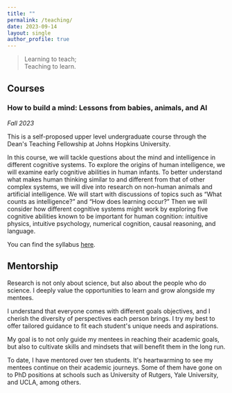 ```yaml
---
title: ""
permalink: /teaching/
date: 2023-09-14
layout: single
author_profile: true
---
```


> Learning to teach;  
> Teaching to learn.

## Courses

### How to build a mind: Lessons from babies, animals, and AI
*Fall 2023*

This is a self-proposed upper level undergraduate course through the Dean's Teaching Fellowship at Johns Hopkins University. 

In this course, we will tackle questions about the mind and intelligence in different cognitive systems. To explore the origins of human intelligence, we will examine early cognitive abilities in human infants. To better understand what makes human thinking similar to and different from that of other complex systems, we will dive into research on non-human animals and artificial intelligence. We will start with discussions of topics such as “What counts as intelligence?” and “How does learning occur?” Then we will consider how different cognitive systems might work by exploring five cognitive abilities known to be important for human cognition: intuitive physics, intuitive psychology, numerical cognition, causal reasoning, and language.

You can find the syllabus [here](https://docs.google.com/document/d/1lsBvrpyafprQYvmMqwe2Oq2z07IKs8N_mnTaebRnhFE/edit?usp=drive_link).



## Mentorship

Research is not only about science, but also about the people who do science. I deeply value the opportunities to learn and grow alongside my mentees.

I understand that everyone comes with different goals objectives, and I cherish the diversity of perspectives each person brings. I try my best to offer tailored guidance to fit each student's unique needs and aspirations.

My goal is to not only guide my mentees in reaching their academic goals, but also to cultivate skills and mindsets that will benefit them in the long run.

To date, I have mentored over ten students. It's heartwarming to see my mentees continue on their academic journeys. Some of them have gone on to PhD positions at schools such as University of Rutgers, Yale University, and UCLA, among others.